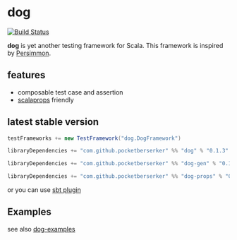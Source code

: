 # dog

[![Build Status](https://travis-ci.org/pocketberserker/dog.svg?branch=master)](https://travis-ci.org/pocketberserker/dog)

**dog** is yet another testing framework for Scala.
This framework is inspired by [Persimmon](https://github.com/persimmon-projects/Persimmon).

## features

* composable test case and assertion
* [scalaprops](https://github.com/scalaprops/scalaprops) friendly

## latest stable version

```scala
testFrameworks += new TestFramework("dog.DogFramework")

libraryDependencies += "com.github.pocketberserker" %% "dog" % "0.1.3" % "test"
```

```scala
libraryDependencies += "com.github.pocketberserker" %% "dog-gen" % "0.1.3" % "test"
```

```scala
libraryDependencies += "com.github.pocketberserker" %% "dog-props" % "0.1.3" % "test"
```

or you can use [sbt plugin](https://github.com/pocketberserker/sbt-dog)

## Examples

see also [dog-examples](https://github.com/pocketberserker/dog-examples)

